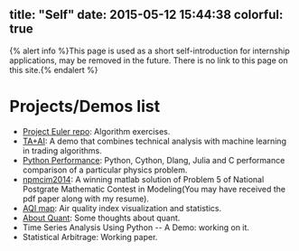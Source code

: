 title: "Self"
date: 2015-05-12 15:44:38
colorful: true
---

{% alert info %}This page is used as a short self-introduction for internship applications, may be removed in the future. There is no link to this page on this site.{% endalert %}

<!-- It's hart to predict what everyone is expecting for, so I'll just list some Q&As here. It's a little colloquial but also quite interesting, when Qs really want an A. -->

# Projects/Demos list

<!-- In case you miss the links in Q&As. -->

- [Project Euler repo](https://github.com/kongscn/euler): Algorithm exercises.
- [TA+AI](http://blog.kongscn.me/2014/11/23/algorithmic-trading-machine-learning.html): A demo that combines technical analysis with machine learning in trading algorithms.
- [Python Performance](http://blog.kongscn.me/2014/11/10/cython-performance.html): Python, Cython, Dlang, Julia and C performance comparison of a particular physics problem.
- [npmcim2014](https://github.com/kongscn/npmcim2014): A winning matlab solution of Problem 5 of National Postgrate Mathematic Contest in Modeling(You may have received the pdf paper along with my resume).
- [AQI map](http://aqi.kongscn.me): Air quality index visualization and statistics.
- [About Quant](/2015/05/27/R-GZ.html): Some thoughts about quant.
- Time Series Analysis Using Python -- A Demo: working on it.
- Statistical Arbitrage: Working paper.


<!-- 

# Q&As

**Q**: Are you familiar with Algorithms?

**A**: No. But I spent some time working with [Project Euler](http://projecteuler.net/) years algo([repo](https://github.com/kongscn/euler)). I'm interested about delicate programs solving difficult problems, but I seldom find myself under a situation when I have to implement an algo myself in practice. I prefer to spend time on something obviously very useful, like [Spark](http://spark.apache.org/), and take algos as some free toy. But I think I can learn and implement an algo that is necessary in few time. Here is [gist](https://gist.github.com/kongscn/d47fa9cbe8055faf1114) of a [Racket](http://racket-lang.org) implementation of quick sort that I wrote when I was learning Recket months algo:

---

**Q**: Why isn't C/matlab your best languages while you are interested about quant?

**A**: I am interested about learning programming languages and I do use some of them. But I prefer to use Python/R for data analysis. Descriptive statistics? Monte Carlo? MCMC? Visulization? Big data? Machine learning? Fine, you already have all the tools you need. For example, you can combine traditional technical analysis with machine learning models in backtesting trading, as easy as plug one function(my [demo](http://blog.kongscn.me/2014/11/23/algorithmic-trading-machine-learning.html)). Python/R is generally fast enough for your problems as long as you are writing the proper code with the right tool, and P/R scripts can be optimized with languages like C([here](http://blog.kongscn.me/2014/11/10/cython-performance.html) is a test that I compared Python, Cython, Dlang, Julia and C for a particular physis problem).

---

**Q**: What is the first time after 3PM when the hour and minute hands of a clock are exactly on top of each other?

**A**: Questions like this one are not suprising, I read some pages of books about quantative interviews last year(late 2014), the questions are indeed interesting. I admit that brains usually need some practice to be good at questions like filling blanks of a number array, or how to get out of a can if you are as small as an insect, but the problem is there are **more** interesting things around. Personally I'm interested about many things, including psychology, traditional literature, programming languages etc., in short I am willing to touch logics/ideas, and I prefer to feel/understand/index them than to rember them. I get used to learn and accept things quickly, not remembering them. This might not be the better way, or even the right way, but it's more difficult to keep blind to the wild world and only follow the rules made by ABC.

---
 -->
